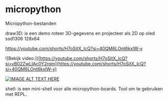 # micropython
Micropython-bestanden

draw3D: is een demo roteer 3D-gegevens en projecteer als 2D op oled ssd1306 128x64

https://youtube.com/shorts/H7oSitX_lcQ?si=40QM6LOnt6kxlW-y

![Bekijk video:]([https://youtube.com/shorts/H7oSitX_lcQ?si=vB02ZwLIAc0Y2rqm](https://youtube.com/shorts/H7oSitX_lcQ?si=40QM6LOnt6kxlW-y)

[![IMAGE ALT TEXT HERE](https://img.youtube.com/vi/40QM6LOnt6kxlW-y/0.jpg)](https://www.youtube.com/watch?v=40QM6LOnt6kxlW-y)


shell: is een mini-shell voor alle micropython-boards. Tool om te gebruiken met REPL.

 
